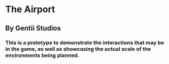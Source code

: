 # The Airport
## By Gentii Studios

### This is a prototype to demonstrate the interactions that may be in the game, as well as showcasing the actual scale of the environments being planned.